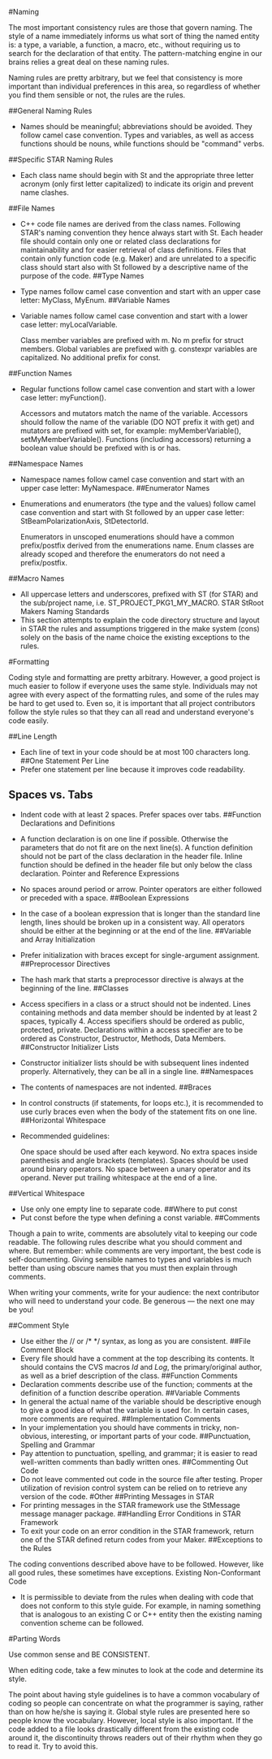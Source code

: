 #Naming

The most important consistency rules are those that govern naming. The style of a name immediately informs us what sort of thing the named entity is: a type, a variable, a function, a macro, etc., without requiring us to search for the declaration of that entity. The pattern-matching engine in our brains relies a great deal on these naming rules.

Naming rules are pretty arbitrary, but we feel that consistency is more important than individual preferences in this area, so regardless of whether you find them sensible or not, the rules are the rules.

##General Naming Rules
* Names should be meaningful; abbreviations should be avoided. They follow camel case convention. Types and variables, as well as access functions should be nouns, while functions should be "command" verbs.

##Specific STAR Naming Rules
* Each class name should begin with St and the appropriate three letter acronym (only first letter capitalized) to indicate its origin and prevent name clashes.

##File Names
* C++ code file names are derived from the class names. Following STAR's naming convention they hence always start with St. Each header file should contain only one or related class declarations for maintainability and for easier retrieval of class definitions. Files that contain only function code (e.g. Maker) and are unrelated to a specific class should start also with St followed by a descriptive name of the purpose of the code.
##Type Names
* Type names follow camel case convention and start with an upper case letter: MyClass, MyEnum.
##Variable Names
* Variable names follow camel case convention and start with a lower case letter: myLocalVariable.

    Class member variables are prefixed with m.
    No m prefix for struct members.
    Global variables are prefixed with g.
    constexpr variables are capitalized.
    No additional prefix for const.

##Function Names
* Regular functions follow camel case convention and start with a lower case letter: myFunction().

    Accessors and mutators match the name of the variable. Accessors should follow the name of the variable (DO NOT prefix it with get) and mutators are prefixed with set, for example: myMemberVariable(), setMyMemberVariable().
    Functions (including accessors) returning a boolean value should be prefixed with is or has.

##Namespace Names
* Namespace names follow camel case convention and start with an upper case letter: MyNamespace.
##Enumerator Names
* Enumerations and enumerators (the type and the values) follow camel case convention and start with St followed by an upper case letter: StBeamPolarizationAxis, StDetectorId.

    Enumerators in unscoped enumerations should have a common prefix/postfix derived from the enumerations name.
    Enum classes are already scoped and therefore the enumerators do not need a prefix/postfix.

##Macro Names
* All uppercase letters and underscores, prefixed with ST (for STAR) and the sub/project name, i.e. ST_PROJECT_PKG1_MY_MACRO.
STAR StRoot Makers Naming Standards
* This section attempts to explain the code directory structure and layout in STAR the rules and assumptions triggered in the make system (cons) solely on the basis of the name choice the existing exceptions to the rules.

#Formatting

Coding style and formatting are pretty arbitrary. However, a good project is much easier to follow if everyone uses the same style. Individuals may not agree with every aspect of the formatting rules, and some of the rules may be hard to get used to. Even so, it is important that all project contributors follow the style rules so that they can all read and understand everyone's code easily.

##Line Length
* Each line of text in your code should be at most 100 characters long.
##One Statement Per Line
* Prefer one statement per line because it improves code readability.
## Spaces vs. Tabs
* Indent code with at least 2 spaces. Prefer spaces over tabs.
##Function Declarations and Definitions
* A function declaration is on one line if possible. Otherwise the parameters that do not fit are on the next line(s). A function definition should not be part of the class declaration in the header file. Inline function should be defined in the header file but only below the class declaration.
Pointer and Reference Expressions
* No spaces around period or arrow. Pointer operators are either followed or preceded with a space.
##Boolean Expressions
* In the case of a boolean expression that is longer than the standard line length, lines should be broken up in a consistent way. All operators should be either at the beginning or at the end of the line.
##Variable and Array Initialization
* Prefer initialization with braces except for single-argument assignment.
##Preprocessor Directives
* The hash mark that starts a preprocessor directive is always at the beginning of the line.
##Classes
* Access specifiers in a class or a struct should not be indented. Lines containing methods and data member should be indented by at least 2 spaces, typically 4. Access specifiers should be ordered as public, protected, private. Declarations within a access specifier are to be ordered as Constructor, Destructor, Methods, Data Members.
##Constructor Initializer Lists
* Constructor initializer lists should be with subsequent lines indented properly. Alternatively, they can be all in a single line.
##Namespaces
* The contents of namespaces are not indented.
##Braces
* In control constructs (if statements, for loops etc.), it is recommended to use curly braces even when the body of the statement fits on one line.
##Horizontal Whitespace
* Recommended guidelines:

    One space should be used after each keyword.
    No extra spaces inside parenthesis and angle brackets (templates).
    Spaces should be used around binary operators.
    No space between a unary operator and its operand.
    Never put trailing whitespace at the end of a line.

##Vertical Whitespace
* Use only one empty line to separate code.
##Where to put const
* Put const before the type when defining a const variable.
##Comments

Though a pain to write, comments are absolutely vital to keeping our code readable. The following rules describe what you should comment and where. But remember: while comments are very important, the best code is self-documenting. Giving sensible names to types and variables is much better than using obscure names that you must then explain through comments.

When writing your comments, write for your audience: the next contributor who will need to understand your code. Be generous — the next one may be you!

##Comment Style
* Use either the // or /* */ syntax, as long as you are consistent.
##File Comment Block
* Every file should have a comment at the top describing its contents. It should contains the CVS macros $Id$ and $Log$, the primary/original author, as well as a brief description of the class.
##Function Comments
* Declaration comments describe use of the function; comments at the definition of a function describe operation.
##Variable Comments
* In general the actual name of the variable should be descriptive enough to give a good idea of what the variable is used for. In certain cases, more comments are required.
##Implementation Comments
* In your implementation you should have comments in tricky, non-obvious, interesting, or important parts of your code.
##Punctuation, Spelling and Grammar
* Pay attention to punctuation, spelling, and grammar; it is easier to read well-written comments than badly written ones.
##Commenting Out Code
* Do not leave commented out code in the source file after testing. Proper utilization of revision control system can be relied on to retrieve any version of the code.
#Other
##Printing Messages in STAR
* For printing messages in the STAR framework use the StMessage message manager package.
##Handling Error Conditions in STAR Framework
* To exit your code on an error condition in the STAR framework, return one of the STAR defined return codes from your Maker.
##Exceptions to the Rules

The coding conventions described above have to be followed. However, like all good rules, these sometimes have exceptions.
Existing Non-Conformant Code
* It is permissible to deviate from the rules when dealing with code that does not conform to this style guide. For example, in naming something that is analogous to an existing C or C++ entity then the existing naming convention scheme can be followed.

#Parting Words

Use common sense and BE CONSISTENT.

When editing code, take a few minutes to look at the code and determine its style.

The point about having style guidelines is to have a common vocabulary of coding so people can concentrate on what the programmer is saying, rather than on how he/she is saying it. Global style rules are presented here so people know the vocabulary. However, local style is also important. If the code added to a file looks drastically different from the existing code around it, the discontinuity throws readers out of their rhythm when they go to read it. Try to avoid this. 